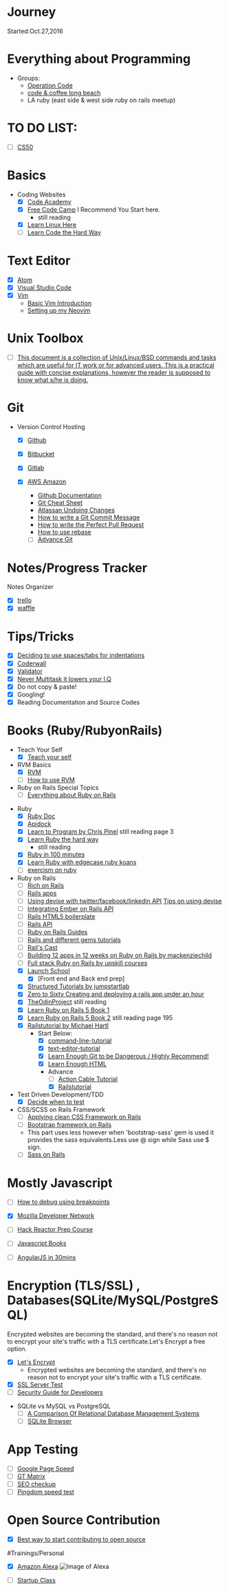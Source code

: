 # Journey
Started:Oct.27,2016
# Everything about Programming

+ Groups:
  - [Operation Code](https://operationcode.org/)
  - [code & coffee long beach](http://www.codeandcoffeelb.org/)
  - LA ruby (east side & west side ruby on rails meetup)

# TO DO LIST:
- [ ] [CS50](https://courses.edx.org/courses/course-v1%3AHarvardX%2BCS50%2BX/)

# Basics
- Coding Websites
  - [x] [Code Academy](https://www.codecademy.com)
  - [x] [Free Code Camp](https://www.freecodecamp.com) I Recommend You Start here.
    - still reading
  - [x] [Learn Linux Here](https://linuxjourney.com/)
  - [ ] [Learn Code the Hard Way](https://learncodethehardway.org/)

# Text Editor
- [x] [Atom](https://atom.io/)
- [x] [Visual Studio Code](https://code.visualstudio.com/)
- [x] [Vim](http://www.vim.org/)
  - [Basic Vim Introduction](http://www.openvim.com/)
  - [Setting up my Neovim](https://neovim.io/)

# Unix Toolbox
- [ ] [This document is a collection of Unix/Linux/BSD commands and tasks which are useful for IT work or for advanced users. This is a practical guide with concise explanations, however the reader is supposed to know what s/he is doing.](http://cb.vu/unixtoolbox.xhtml)

# Git
+ Version Control Hosting
  - [x] [Github](https://github.com/)
  - [x] [Bitbucket](https://bitbucket.org/)
  - [x] [Gitlab](https://about.gitlab.com/)
  - [x] [AWS Amazon](https://aws.amazon.com/codecommit/)
    + [Github Documentation](https://help.github.com/)
    + [Git Cheat Sheet](https://education.github.com/git-cheat-sheet-education.pdf)
    + [Atlassan Undoing Changes](https://www.atlassian.com/git/tutorials/undoing-changes)
    + [How to write a Git Commit Message](http://chris.beams.io/posts/git-commit/)
    + [How to write the Perfect Pull Request](https://github.com/blog/1943-how-to-write-the-perfect-pull-request)
    + [How to use rebase](http://web.archive.org/web/20100213104931/http://blog.madism.org/index.php/2007/09/09/138-git-awsome-ness-git-rebase-interactive)

    - [ ] [Advance Git](https://git-scm.com/book/en/v2)

# Notes/Progress Tracker
Notes Organizer
  + [x] [trello](https://trello.com/)
  + [x] [waffle](https://waffle.io/)

# Tips/Tricks
- [x] [Deciding to use spaces/tabs for indentations](http://softwareengineering.stackexchange.com/questions/57/tabs-versus-spaces-what-is-the-proper-indentation-character-for-everything-in-e)
- [x] [Coderwall](https://coderwall.com/)
- [x] [Validator](https://validator.w3.org/nu/#textarea)
- [x] [Never Multitask it lowers your I.Q](https://blog.bufferapp.com/what-multitasking-does-to-our-brains)
- [x] Do not copy & paste!
- [x] Googling!
- [x] Reading Documentation and Source Codes

# Books (Ruby/RubyonRails)
+ Teach Your Self
  - [x] [Teach your self](http://teachyourselftocode.com/)

+ RVM Basics
  - [x] [RVM](https://rvm.io/rvm/basics)
  - [ ] [How to use RVM](https://www.digitalocean.com/community/tutorials/how-to-use-rvm-to-manage-ruby-installations-and-environments-on-a-vps)

+ Ruby on Rails Special Topics
  - [ ] [Everything about Ruby on Rails](http://tutorials.jumpstartlab.com/topics/index.html)

- Ruby
  - [x] [Ruby Doc](http://ruby-doc.org/)
  - [x] [Apidock](http://apidock.com/)
  - [x] [Learn to Program by Chris Pinel](https://pine.fm/LearnToProgram/chap_00.html) still reading page 3
  - [x] [Learn Ruby the hard way](https://learnrubythehardway.org/book/ex3.html)
    - still reading
  - [x] [Ruby in 100 minutes](http://tutorials.jumpstartlab.com/projects/ruby_in_100_minutes.html)
  - [x] [Learn Ruby with edgecase ruby koans](http://rubykoans.com/)
  - [ ] [exercism on ruby](http://exercism.io/languages/ruby/about)

- Ruby on Rails
  - [ ] [Rich on Rails](https://richonrails.com/)
  - [ ] [Rails apps](http://railsapps.github.io/)
  - [ ] [Using devise with twitter/facebook/linkedin API](http://sourcey.com/rails-4-omniauth-using-devise-with-twitter-facebook-and-linkedin/)
    [Tips on using devise](http://excid3.com/blog/rails-tip-adding-password-complexity-validations-to-devise)
  - [ ] [Integrating Ember on Rails API](http://ember.vicramon.com/)
  - [ ] [Rails HTML5 boilerplate](http://railsapps.github.io/rails-html5-boilerplate.html)
  - [ ] [Rails API](http://api.rubyonrails.org/classes/ActionView/Helpers/AssetTagHelper.html#method-i-stylesheet_link_tag)
  - [ ] [Ruby on Rails Guides](http://guides.rubyonrails.org/)
  - [ ] [Rails and different gems tutorials](https://www.youtube.com/user/RailscastsReloaded)
  - [ ] [Rail's Cast](http://railscasts.com/)
  - [ ] [Building 12 apps in 12 weeks on Ruby on Rails by mackenziechild](https://mackenziechild.me/rails-courses/)
  - [ ] [Full stack Ruby on Rails by upskill courses](http://upskillcourses.com/p/essential-web-developer-course)
  - [x] [Launch School](https://launchschool.com/mastery?ref_id=hackingui)
    - [x] [Front end and Back end prep]
  - [x] [Structured Tutorials by jumpstartlab](http://tutorials.jumpstartlab.com/)
  - [x] [Zero to Sixty Creating and deploying a rails app under an hour](https://code.tutsplus.com/tutorials/zero-to-sixty-creating-and-deploying-a-rails-app-in-under-an-hour--net-8252)
  - [x] [TheOdinProject](http://www.theodinproject.com/) still reading
  - [x] [Learn Ruby on Rails 5 Book 1](http://learn-rails.com/)
  - [x] [Learn Ruby on Rails 5 Book 2](http://learn-rails.com/) still reading page 195
  - [x] [Railstutorial by Michael Hartl](https://www.railstutorial.org/book)
    - Start Below:
      - [x] [command-line-tutorial](https://www.learnenough.com/command-line-tutorial)
      - [x] [text-editor-tutorial](https://www.learnenough.com/text-editor-tutorial)
      - [x] [Learn Enough Git to be Dangerous / Highly Recommend!](https://www.learnenough.com/git-tutorial)
      - [x] [Learn Enough HTML](https://www.learnenough.com/html-tutorial)

      + Advance
        - [ ] [Action Cable Tutorial](https://www.learnenough.com/action-cable-tutorial)
        - [x] [Railstutorial](https://www.railstutorial.org/book)

- Test Driven Development/TDD
  - [x] [Decide when to test](https://www.railstutorial.org/book/static_pages#aside-when_to_test)

- CSS/SCSS on Rails Framework
  - [ ] [Applying clean CSS Framework on Rails](https://medium.com/@richardsondx/rich-css-a-clean-css-framework-45e7e776eef8#.9wad50ljo)
  - [ ] [Bootstrap framework on Rails](http://getbootstrap.com/customize/#less-variables)
  - This part uses less however when 'bootstrap-sass' gem is used it provides the sass equivalents.Less use @ sign while Sass use $ sign.
  - [ ] [Sass on Rails](http://sass-lang.com/)

# Mostly Javascript
  + [ ] [How to debug using breakpoints](https://developers.google.com/web/tools/chrome-devtools/javascript/add-breakpoints)

  + [x] [Mozilla Developer Network](https://developer.mozilla.org/en-US/)
  + [ ] [Hack Reactor Prep Course](http://hackreactor.teachable.com/courses/enrolled/hack-reactor-prep)
  + [ ] [Javascript Books](https://github.com/kboygit/free-programming-books)
  + [ ] [AngularJS in 30mins](https://blog.revillweb.com/angularjs-tutorial-learn-angularjs-in-30-minutes-35b5eae52dc2#.3axkjaloh)


# Encryption (TLS/SSL) , Databases(SQLite/MySQL/PostgreSQL)
  Encrypted websites are becoming the standard, and there's no reason not to encrypt your site's traffic with a TLS certificate.Let's Encrypt a free option.
  + [x] [Let's Encrypt](https://letsencrypt.org/)
    - Encrypted websites are becoming the standard, and there's no reason not to encrypt your site's traffic with a TLS certificate.
  + [x] [SSL Server Test](https://www.ssllabs.com/ssltest/)
  + [ ] [Security Guide for Developers](https://github.com/lydatech/security-guide-for-developers)

  + SQLite vs MySQL vs PostgreSQL
    - [ ] [A Comparison Of Relational Database Management Systems](https://www.digitalocean.com/community/tutorials/sqlite-vs-mysql-vs-postgresql-a-comparison-of-relational-database-management-systems)
    - [ ] [SQLite Browser](http://sqlitebrowser.org/)

# App Testing
  + [ ] [Google Page Speed](https://developers.google.com/speed/pagespeed/insights/)
  + [ ] [GT Matrix](https://gtmetrix.com/)
  + [ ] [SEO checkup](http://seositecheckup.com/)
  + [ ] [Pingdom speed test](https://tools.pingdom.com/)

# Open Source Contribution
  + [x] [Best way to start contributing to open source](http://www.justinweiss.com/articles/the-easiest-way-to-get-into-open-source/)

#Trainings/Personal
  + [x] [Amazon Alexa](https://amazon.com)
    ![Image of Alexa](https://github.com/kboygit/my-journey/blob/master/images/amazon1.png)

  + [ ] [Startup Class](https://startupclass.co/)
